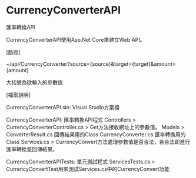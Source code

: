 # CurrencyConverterAPI
匯率轉換API

CurrencyConverterAPI使用Asp.Net Core來建立Web API。


[路徑] 

~/api/CurrencyConverter?source={source}&target={target}&amount={amount}

大括號為欲輸入的參數值



[檔案說明]

CurrencyConverterAPI.sln: Visual Studio方案檔

CurrencyConverterAPI: 匯率轉換API程式
	Controllers > CurrencyConverterController.cs > Get方法接收網址上的參數值。
 	Models > ConverterResult.cs 回傳結果用的Class
  		 CurrencyConverter.cs 匯率轉換用的Class
     	Services.cs > CurrencyConvert方法處理參數值是否合法，若合法即進行匯率轉換並回傳結果。
    
CurrencyConverterAPITests: 單元測試程式
	ServicesTests.cs > CurrencyConvertTest用來測試Services.cs中的CurrencyConvert功能
